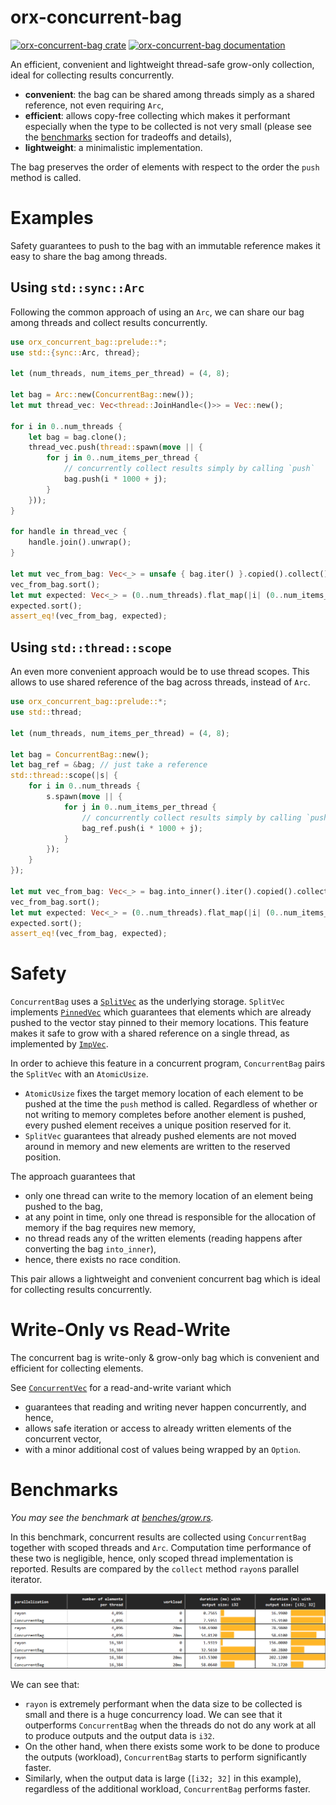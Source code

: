 # orx-concurrent-bag

[![orx-concurrent-bag crate](https://img.shields.io/crates/v/orx-concurrent-bag.svg)](https://crates.io/crates/orx-concurrent-bag)
[![orx-concurrent-bag documentation](https://docs.rs/orx-concurrent-bag/badge.svg)](https://docs.rs/orx-concurrent-bag)

An efficient, convenient and lightweight thread-safe grow-only collection, ideal for collecting results concurrently.
* **convenient**: the bag can be shared among threads simply as a shared reference, not even requiring `Arc`,
* **efficient**: allows copy-free collecting which makes it performant especially when the type to be collected is not very small (please see the <a href="#section-benchmarks">benchmarks</a> section for tradeoffs and details),
* **lightweight**: a minimalistic implementation.

The bag preserves the order of elements with respect to the order the `push` method is called.

# Examples

Safety guarantees to push to the bag with an immutable reference makes it easy to share the bag among threads.

## Using `std::sync::Arc`

Following the common approach of using an `Arc`, we can share our bag among threads and collect results concurrently.

```rust
use orx_concurrent_bag::prelude::*;
use std::{sync::Arc, thread};

let (num_threads, num_items_per_thread) = (4, 8);

let bag = Arc::new(ConcurrentBag::new());
let mut thread_vec: Vec<thread::JoinHandle<()>> = Vec::new();

for i in 0..num_threads {
    let bag = bag.clone();
    thread_vec.push(thread::spawn(move || {
        for j in 0..num_items_per_thread {
            // concurrently collect results simply by calling `push`
            bag.push(i * 1000 + j);
        }
    }));
}

for handle in thread_vec {
    handle.join().unwrap();
}

let mut vec_from_bag: Vec<_> = unsafe { bag.iter() }.copied().collect();
vec_from_bag.sort();
let mut expected: Vec<_> = (0..num_threads).flat_map(|i| (0..num_items_per_thread).map(move |j| i * 1000 + j)).collect();
expected.sort();
assert_eq!(vec_from_bag, expected);
```

## Using `std::thread::scope`

An even more convenient approach would be to use thread scopes. This allows to use shared reference of the bag across threads, instead of `Arc`.

```rust
use orx_concurrent_bag::prelude::*;
use std::thread;

let (num_threads, num_items_per_thread) = (4, 8);

let bag = ConcurrentBag::new();
let bag_ref = &bag; // just take a reference
std::thread::scope(|s| {
    for i in 0..num_threads {
        s.spawn(move || {
            for j in 0..num_items_per_thread {
                // concurrently collect results simply by calling `push`
                bag_ref.push(i * 1000 + j);
            }
        });
    }
});

let mut vec_from_bag: Vec<_> = bag.into_inner().iter().copied().collect();
vec_from_bag.sort();
let mut expected: Vec<_> = (0..num_threads).flat_map(|i| (0..num_items_per_thread).map(move |j| i * 1000 + j)).collect();
expected.sort();
assert_eq!(vec_from_bag, expected);
```

# Safety

`ConcurrentBag` uses a [`SplitVec`](https://crates.io/crates/orx-split-vec) as the underlying storage.
`SplitVec` implements [`PinnedVec`](https://crates.io/crates/orx-pinned-vec) which guarantees that elements which are already pushed to the vector stay pinned to their memory locations.
This feature makes it safe to grow with a shared reference on a single thread, as implemented by [`ImpVec`](https://crates.io/crates/orx-imp-vec).

In order to achieve this feature in a concurrent program, `ConcurrentBag` pairs the `SplitVec` with an `AtomicUsize`.
* `AtomicUsize` fixes the target memory location of each element to be pushed at the time the `push` method is called. Regardless of whether or not writing to memory completes before another element is pushed, every pushed element receives a unique position reserved for it.
* `SplitVec` guarantees that already pushed elements are not moved around in memory and new elements are written to the reserved position.

The approach guarantees that
* only one thread can write to the memory location of an element being pushed to the bag,
* at any point in time, only one thread is responsible for the allocation of memory if the bag requires new memory,
* no thread reads any of the written elements (reading happens after converting the bag `into_inner`),
* hence, there exists no race condition.

This pair allows a lightweight and convenient concurrent bag which is ideal for collecting results concurrently.

# Write-Only vs Read-Write

The concurrent bag is write-only & grow-only bag which is convenient and efficient for collecting elements.

See [`ConcurrentVec`](https://crates.io/crates/orx-concurrent-vec) for a read-and-write variant which
* guarantees that reading and writing never happen concurrently, and hence,
* allows safe iteration or access to already written elements of the concurrent vector,
* with a minor additional cost of values being wrapped by an `Option`.

<div id="section-benchmarks"></div>

# Benchmarks

*You may see the benchmark at [benches/grow.rs](https://github.com/orxfun/orx-concurrent-bag/blob/main/benches/grow.rs).*

In this benchmark, concurrent results are collected using `ConcurrentBag` together with scoped threads and `Arc`. Computation time performance of these two is negligible, hence, only scoped thread implementation is reported. Results are compared by the `collect` method `rayon`s parallel iterator. 

<img src="https://raw.githubusercontent.com/orxfun/orx-concurrent-bag/main/docs/img/bench_grow.PNG" alt="https://raw.githubusercontent.com/orxfun/orx-concurrent-bag/main/docs/img/bench_grow.PNG" />

We can see that:
* `rayon` is extremely performant when the data size to be collected is small and there is a huge concurrency load. We can see that it outperforms `ConcurrentBag` when the threads do not do any work at all to produce outputs and the output data is `i32`.
* On the other hand, when there exists some work to be done to produce the outputs (workload), `ConcurrentBag` starts to perform significantly faster.
* Similarly, when the output data is large (`[i32; 32]` in this example), regardless of the additional workload, `ConcurrentBag` performs faster.
